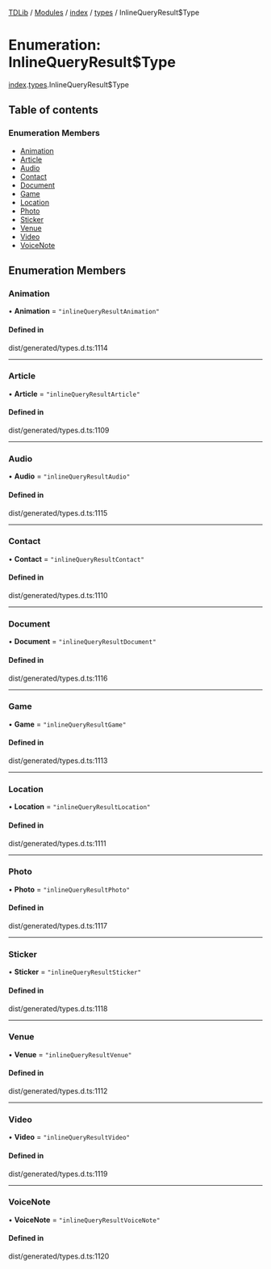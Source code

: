 [TDLib](../README.md) / [Modules](../modules.md) / [index](../modules/index.md) / [types](../modules/index.types.md) / InlineQueryResult$Type

# Enumeration: InlineQueryResult$Type

[index](../modules/index.md).[types](../modules/index.types.md).InlineQueryResult$Type

## Table of contents

### Enumeration Members

- [Animation](index.types.InlineQueryResult_Type.md#animation)
- [Article](index.types.InlineQueryResult_Type.md#article)
- [Audio](index.types.InlineQueryResult_Type.md#audio)
- [Contact](index.types.InlineQueryResult_Type.md#contact)
- [Document](index.types.InlineQueryResult_Type.md#document)
- [Game](index.types.InlineQueryResult_Type.md#game)
- [Location](index.types.InlineQueryResult_Type.md#location)
- [Photo](index.types.InlineQueryResult_Type.md#photo)
- [Sticker](index.types.InlineQueryResult_Type.md#sticker)
- [Venue](index.types.InlineQueryResult_Type.md#venue)
- [Video](index.types.InlineQueryResult_Type.md#video)
- [VoiceNote](index.types.InlineQueryResult_Type.md#voicenote)

## Enumeration Members

### Animation

• **Animation** = ``"inlineQueryResultAnimation"``

#### Defined in

dist/generated/types.d.ts:1114

___

### Article

• **Article** = ``"inlineQueryResultArticle"``

#### Defined in

dist/generated/types.d.ts:1109

___

### Audio

• **Audio** = ``"inlineQueryResultAudio"``

#### Defined in

dist/generated/types.d.ts:1115

___

### Contact

• **Contact** = ``"inlineQueryResultContact"``

#### Defined in

dist/generated/types.d.ts:1110

___

### Document

• **Document** = ``"inlineQueryResultDocument"``

#### Defined in

dist/generated/types.d.ts:1116

___

### Game

• **Game** = ``"inlineQueryResultGame"``

#### Defined in

dist/generated/types.d.ts:1113

___

### Location

• **Location** = ``"inlineQueryResultLocation"``

#### Defined in

dist/generated/types.d.ts:1111

___

### Photo

• **Photo** = ``"inlineQueryResultPhoto"``

#### Defined in

dist/generated/types.d.ts:1117

___

### Sticker

• **Sticker** = ``"inlineQueryResultSticker"``

#### Defined in

dist/generated/types.d.ts:1118

___

### Venue

• **Venue** = ``"inlineQueryResultVenue"``

#### Defined in

dist/generated/types.d.ts:1112

___

### Video

• **Video** = ``"inlineQueryResultVideo"``

#### Defined in

dist/generated/types.d.ts:1119

___

### VoiceNote

• **VoiceNote** = ``"inlineQueryResultVoiceNote"``

#### Defined in

dist/generated/types.d.ts:1120
